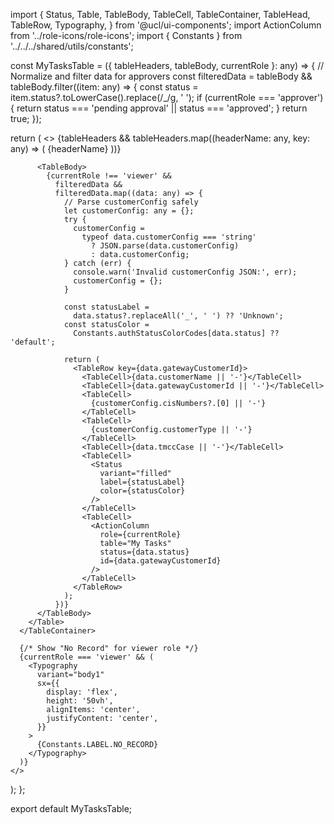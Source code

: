 import {
  Status,
  Table,
  TableBody,
  TableCell,
  TableContainer,
  TableHead,
  TableRow,
  Typography,
} from '@ucl/ui-components';
import ActionColumn from '../role-icons/role-icons';
import { Constants } from '../../../shared/utils/constants';

const MyTasksTable = ({ tableHeaders, tableBody, currentRole }: any) => {
  // Normalize and filter data for approvers
  const filteredData =
    tableBody &&
    tableBody.filter((item: any) => {
      const status = item.status?.toLowerCase().replace(/_/g, ' ');
      if (currentRole === 'approver') {
        return status === 'pending approval' || status === 'approved';
      }
      return true;
    });

  return (
    <>
      <TableContainer>
        <Table>
          <TableHead>
            <TableRow>
              {tableHeaders &&
                tableHeaders.map((headerName: any, key: any) => (
                  <TableCell key={key}>{headerName}</TableCell>
                ))}
            </TableRow>
          </TableHead>

          <TableBody>
            {currentRole !== 'viewer' &&
              filteredData &&
              filteredData.map((data: any) => {
                // Parse customerConfig safely
                let customerConfig: any = {};
                try {
                  customerConfig =
                    typeof data.customerConfig === 'string'
                      ? JSON.parse(data.customerConfig)
                      : data.customerConfig;
                } catch (err) {
                  console.warn('Invalid customerConfig JSON:', err);
                  customerConfig = {};
                }

                const statusLabel =
                  data.status?.replaceAll('_', ' ') ?? 'Unknown';
                const statusColor =
                  Constants.authStatusColorCodes[data.status] ?? 'default';

                return (
                  <TableRow key={data.gatewayCustomerId}>
                    <TableCell>{data.customerName || '-'}</TableCell>
                    <TableCell>{data.gatewayCustomerId || '-'}</TableCell>
                    <TableCell>
                      {customerConfig.cisNumbers?.[0] || '-'}
                    </TableCell>
                    <TableCell>
                      {customerConfig.customerType || '-'}
                    </TableCell>
                    <TableCell>{data.tmccCase || '-'}</TableCell>
                    <TableCell>
                      <Status
                        variant="filled"
                        label={statusLabel}
                        color={statusColor}
                      />
                    </TableCell>
                    <TableCell>
                      <ActionColumn
                        role={currentRole}
                        table="My Tasks"
                        status={data.status}
                        id={data.gatewayCustomerId}
                      />
                    </TableCell>
                  </TableRow>
                );
              })}
          </TableBody>
        </Table>
      </TableContainer>

      {/* Show "No Record" for viewer role */}
      {currentRole === 'viewer' && (
        <Typography
          variant="body1"
          sx={{
            display: 'flex',
            height: '50vh',
            alignItems: 'center',
            justifyContent: 'center',
          }}
        >
          {Constants.LABEL.NO_RECORD}
        </Typography>
      )}
    </>
  );
};

export default MyTasksTable;
